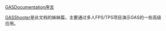 [GASDocumentation序言](https://zhuanlan.zhihu.com/p/143841934)

[GASShooter](https://github.com/zentia/GASShooter)是此文档的姊妹篇，主要通过多人FPS/TPS项目演示GAS的一些高级应用。

